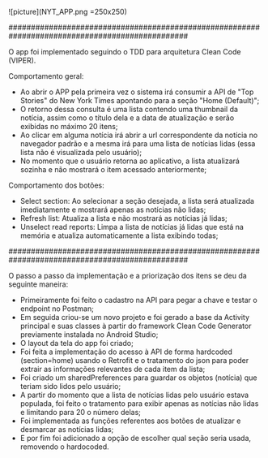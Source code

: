 ![picture](NYT_APP.png =250x250)

################################################################################################
 
 O app foi implementado seguindo o TDD para arquitetura Clean Code (VIPER).
 
 Comportamento geral:
  - Ao abrir o APP pela primeira vez o sistema irá consumir a API de "Top Stories" do New York Times apontando para a seção "Home (Default)";
  - O retorno dessa consulta é uma lista contendo uma thumbnail da notícia, assim como o título dela e a data de atualização e serão exibidas no máximo 20 itens;
  - Ao clicar em alguma notícia irá abrir a url correspondente da notícia no navegador padrão e a mesma irá para uma lista de notícias lidas (essa lista não é visualizada pelo usuário);
  - No momento que o usuário retorna ao aplicativo, a lista atualizará sozinha e não mostrará o item acessado anteriormente;
  
 Comportamento dos botões:
  - Select section: Ao selecionar a seção desejada, a lista será atualizada imediatamente e mostrará apenas as notícias não lidas;
  - Refresh list: Atualiza a lista e não mostrará as notícias já lidas;
  - Unselect read reports: Limpa a lista de notícias já lidas que está na memória e atualiza automaticamente a lista exibindo todas;
  
################################################################################################
 
 O passo a passo da implementação e a priorização dos itens se deu da seguinte maneira:
 - Primeiramente foi feito o cadastro na API para pegar a chave e testar o endpoint no Postman;
 - Em seguida criou-se um novo projeto e foi gerado a base da Activity principal e suas classes à partir do framework Clean Code Generator previamente instalada no Android Studio;
 - O layout da tela do app foi criado;
 - Foi feita a implementação do acesso à API de forma hardcoded (section=home) usando o Retrofit e o tratamento do json para poder extrair as informações relevantes de cada item da lista;
 - Foi criado um sharedPreferences para guardar os objetos (notícia) que teriam sido lidos pelo usuário;
 - A partir do momento que a lista de notícias lidas pelo usuário estava populada, foi feito o tratamento para exibir apenas as notícias não lidas e limitando para 20 o número delas;
 - Foi implementada as funções referentes aos botões de atualizar e desmarcar as notícias lidas;
 - E por fim foi adicionado a opção de escolher qual seção seria usada, removendo o hardocoded.
